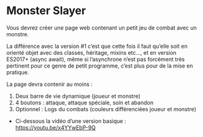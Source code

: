 # Monster Slayer

Vous devrez créer une page web contenant un petit jeu de combat avec un monstre.

La différence avec la version #1 c’est que cette fois il faut qu’elle soit en orienté objet avec des classes, héritage, mixins etc…, et en version ES2017+ (async await), même si l’asynchrone n’est pas forcément très pertinent pour ce genre de petit programme, c’est plus pour de la mise en pratique.

La page devra contenir au moins :

1. Deux barre de vie dynamique (joueur et monstre)
2. 4 boutons : attaque, attaque spéciale, soin et abandon
3. Optionnel : Logs du combats (couleurs différenciées joueur et monstre)

* Ci-dessous la vidéo d’une version basique : https://youtu.be/x4YYwEbP-9Q
